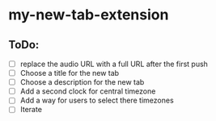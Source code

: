 # my-new-tab-extension

## ToDo:

- [ ] replace the audio URL with a full URL after the first push
- [ ] Choose a title for the new tab
- [ ] Choose a description for the new tab
- [ ] Add a second clock for central timezone
- [ ] Add a way for users to select there timezones
- [ ] Iterate
